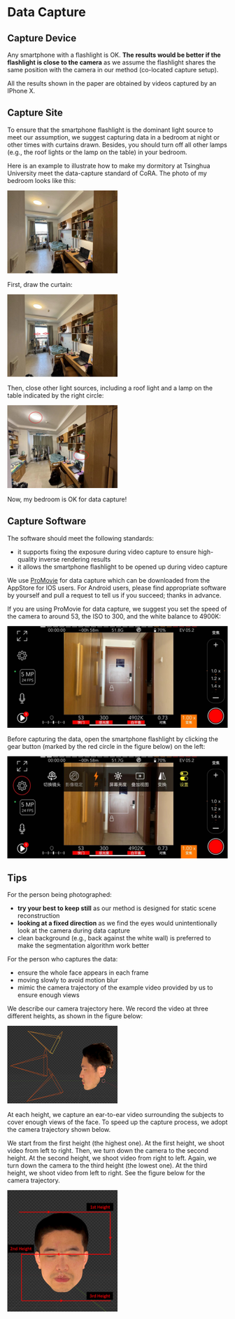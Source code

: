 # Data Capture
## Capture Device
Any smartphone with a flashlight is OK.
**The results would be better if the flashlight is close to the camera** as we assume the flashlight shares the same position with the camera in our method (co-located capture setup).

All the results shown in the paper are obtained by videos captured by an IPhone X.

## Capture Site
To ensure that the smartphone flashlight is the dominant light source to meet our assumption, we suggest capturing data in a bedroom at night or other times with curtains drawn.
Besides, you should turn off all other lamps (e.g., the roof lights or the lamp on the table) in your bedroom.

Here is an example to illustrate how to make my dormitory at Tsinghua University meet the data-capture standard of CoRA.
The photo of my bedroom looks like this:

<img src="../misc/room.jpg" width="50%" >

First, draw the curtain:

<img src="../misc/curtains_drawn.jpg" width="50%" >

Then, close other light sources, including a roof light and a lamp on the table indicated by the right circle:

<img src="../misc/light_closed.jpg" width="50%" >

Now, my bedroom is OK for data capture!

## Capture Software
The software should meet the following standards:
* it supports fixing the exposure during video capture to ensure high-quality inverse rendering results
* it allows the smartphone flashlight to be opened up during video capture

We use [ProMovie](https://promovieapp.com/) for data capture which can be downloaded from the AppStore for IOS users.
For Android users, please find appropriate software by yourself and pull a request to tell us if you succeed; thanks in advance. 

If you are using ProMovie for data capture, we suggest you set the speed of the camera to around 53, the ISO to 300, and the white balance to 4900K:

<img src="../misc/exposure.jpg" width="100%" >

Before capturing the data, open the smartphone flashlight by clicking the gear button (marked by the red circle in the figure below) on the left:

<img src="../misc/open_flashlight.jpg" width="100%" >

## Tips
For the person being photographed: 
* **try your best to keep still** as our method is designed for static scene reconstruction
* **looking at a fixed direction** as we find the eyes would unintentionally look at the camera during data capture
* clean background (e.g., back against the white wall) is preferred to make the segmentation algorithm work better

For the person who captures the data:
* ensure the whole face appears in each frame
* moving slowly to avoid motion blur
* mimic the camera trajectory of the example video provided by us to ensure enough views

We describe our camera trajectory here.
We record the video at three different heights, as shown in the figure below:

<img src="../misc/3heights.png" width="50%" >

At each height, we capture an ear-to-ear video surrounding the subjects to cover enough views of the face.
To speed up the capture process, we adopt the camera trajectory shown below.

We start from the first height (the highest one).
At the first height, we shoot video from left to right. 
Then, we turn down the camera to the second height.
At the second height, we shoot video from right to left.
Again, we turn down the camera to the third height (the lowest one).
At the third height, we shoot video from left to right.
See the figure below for the camera trajectory.

<img src="../misc/traj.jpg" width="50%" >

